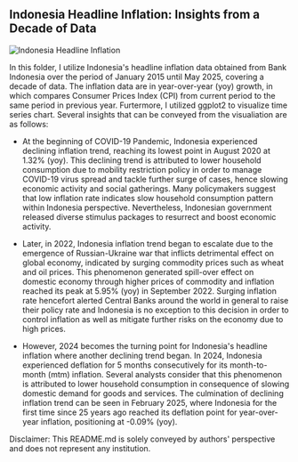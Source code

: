 ## Indonesia Headline Inflation: Insights from a Decade of Data
![Indonesia Headline Inflation](https://github.com/user-attachments/assets/f595d99e-785e-4a32-8dd6-08d4e2639ca2)

In this folder, I utilize Indonesia's headline inflation data obtained from Bank Indonesia over the period of January 2015 until May 2025, covering a decade of data. The inflation data are in year-over-year (yoy) growth, in which compares Consumer Prices Index (CPI) from current period to the same period in previous year. Furtermore, I utilized ggplot2 to visualize time series chart. Several insights that can be conveyed from the visualiation are as follows:

- At the beginning of COVID-19 Pandemic, Indonesia experienced declining inflation trend, reaching its lowest point in August 2020 at 1.32% (yoy). This declining trend is attributed to lower household consumption due to mobility restriction policy in order to manage COVID-19 virus spread and tackle further surge of cases, hence slowing economic activity and social gatherings. Many policymakers suggest that low inflation rate indicates slow household consumption pattern within Indonesia perspective. Nevertheless, Indonesian government released diverse stimulus packages to resurrect and boost economic activity.

- Later, in 2022, Indonesia inflation trend began to escalate due to the emergence of Russian-Ukraine war that inflicts detrimental effect on global economy, indicated by surging commodity prices such as wheat and oil prices. This phenomenon generated spill-over effect on domestic economy through higher prices of commodity and inflation reached its peak at 5.95% (yoy) in September 2022. Surging inflation rate hencefort alerted Central Banks around the world in general to raise their policy rate and Indonesia is no exception to this decision in order to control inflation as well as mitigate further risks on the economy due to high prices.

- However, 2024 becomes the turning point for Indonesia's headline inflation where another declining trend began. In 2024, Indonesia experienced deflation for 5 months consecutively for its month-to-month (mtm) inflation. Several analysts consider that this phenomenon is attributed to lower household consumption in consequence of slowing domestic demand for goods and services. The culmination of declining inflation trend can be seen in February 2025, where Indonesia for the first time since 25 years ago reached its deflation point for year-over-year inflation, positioning at -0.09% (yoy).

Disclaimer: This README.md is solely conveyed by authors' perspective and does not represent any institution.

